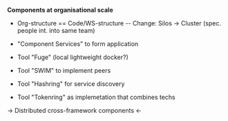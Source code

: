 **Components at organisational scale**
- Org-structure == Code/WS-structure
-- Change: Silos -> Cluster (spec. people int. into same team)

- "Component Services" to form application
- Tool "Fuge" (local lightweight docker?)
- Tool "SWIM" to implement peers
- Tool "Hashring" for service discovery
- Tool "Tokenring" as implemetation that combines techs

-> Distributed cross-framework components <-
